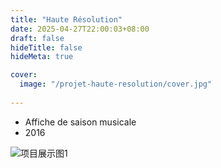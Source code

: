 ```yaml
---
title: "Haute Résolution"
date: 2025-04-27T22:00:03+08:00
draft: false
hideTitle: false
hideMeta: true

cover:
  image: "/projet-haute-resolution/cover.jpg"
  
---
```






- Affiche de saison musicale
- 2016






![项目展示图1](/projet-haute-resolution/1.jpg)  
